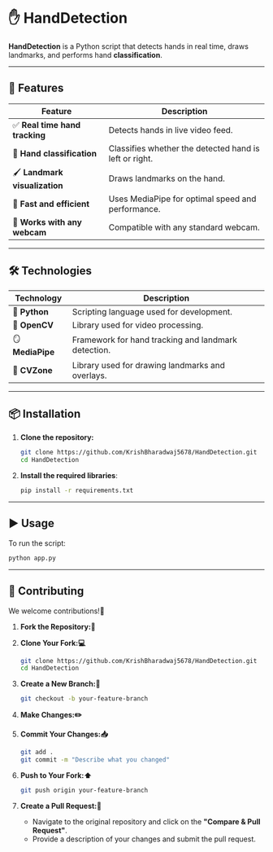 # ✋ HandDetection

**HandDetection** is a Python script that detects hands in real time, draws landmarks, and  performs hand **classification**.

---

## 🎯 Features

| Feature                               | Description                                                     |
| ------------------------------------- | --------------------------------------------------------------- |
| ✅ **Real time hand tracking**         | Detects hands in live video feed.                               |
| 🧠 **Hand classification**             | Classifies whether the detected hand is left or right.          |
| 🖌️ **Landmark visualization**         | Draws landmarks on the hand.                                     |
| 🚀 **Fast and efficient**             | Uses MediaPipe for optimal speed and performance.               |
| 🎥 **Works with any webcam**          | Compatible with any standard webcam.                            |

---

## 🛠️ Technologies

| Technology       | Description                                         |
| ---------------- | --------------------------------------------------- |
| 🐍 **Python**    | Scripting language used for development.            |
| 🧰 **OpenCV**    | Library used for video processing.                  |
| 🪞 **MediaPipe** | Framework for hand tracking and landmark detection. |
| 🧩 **CVZone**    | Library used for drawing landmarks and overlays.    |

---

## 📦 Installation

1. **Clone the repository:**

   ```bash
   git clone https://github.com/KrishBharadwaj5678/HandDetection.git
   cd HandDetection
   ```

2. **Install the required libraries**:

   ```bash
   pip install -r requirements.txt
   ```

---

## ▶️ Usage

To run the script:

```bash
python app.py
```

---

## 🤝 Contributing

We welcome contributions!🙌

1. **Fork the Repository:🍴**

2. **Clone Your Fork:💻**

     ```bash
     git clone https://github.com/KrishBharadwaj5678/HandDetection.git
     cd HandDetection
     ```

3. **Create a New Branch:🌱**

     ```bash
     git checkout -b your-feature-branch
     ```

4. **Make Changes:✏️**

5. **Commit Your Changes:📥**

     ```bash
     git add .
     git commit -m "Describe what you changed"
     ```

6. **Push to Your Fork:⬆️**

     ```bash
     git push origin your-feature-branch
     ```

7. **Create a Pull Request:🔄**
     - Navigate to the original repository and click on the **"Compare & Pull Request"**.
     - Provide a description of your changes and submit the pull request.

